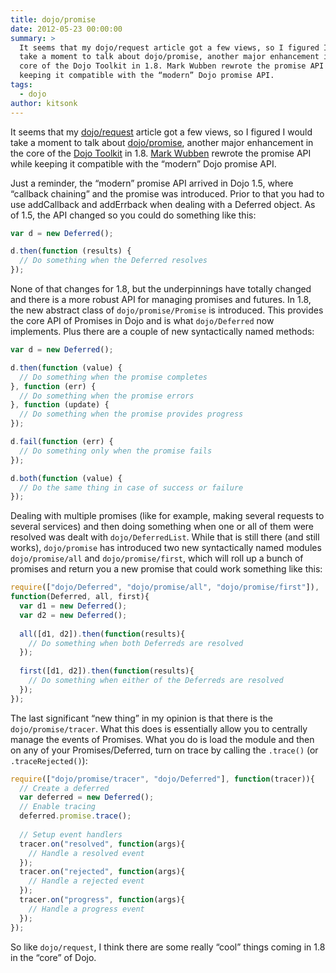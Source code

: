 ```yaml
---
title: dojo/promise
date: 2012-05-23 00:00:00
summary: >
  It seems that my dojo/request article got a few views, so I figured I would
  take a moment to talk about dojo/promise, another major enhancement in the
  core of the Dojo Toolkit in 1.8. Mark Wubben rewrote the promise API while
  keeping it compatible with the “modern” Dojo promise API.
tags:
  - dojo
author: kitsonk
---
```


It seems that my [dojo/request](./dojo-request) article got a few views, so I
figured I would take a moment to talk about
[dojo/promise](https://dojotoolkit.org/reference-guide/1.8/dojo/promise.html),
another major enhancement in the core of the
[Dojo Toolkit](https://dojotoolkit.org) in 1.8.
[Mark Wubben](https://novemberborn.net/) rewrote the promise API while keeping
it compatible with the “modern” Dojo promise API.

Just a reminder, the “modern” promise API arrived in Dojo 1.5, where “callback
chaining” and the promise was introduced. Prior to that you had to use
addCallback and addErrback when dealing with a Deferred object. As of 1.5, the
API changed so you could do something like this:

```js
var d = new Deferred();

d.then(function (results) {
  // Do something when the Deferred resolves
});
```

None of that changes for 1.8, but the underpinnings have totally changed and
there is a more robust API for managing promises and futures. In 1.8, the new
abstract class of `dojo/promise/Promise` is introduced. This provides the core
API of Promises in Dojo and is what `dojo/Deferred` now implements. Plus there
are a couple of new syntactically named methods:

```js
var d = new Deferred();

d.then(function (value) {
  // Do something when the promise completes
}, function (err) {
  // Do something when the promise errors
}, function (update) {
  // Do something when the promise provides progress
});

d.fail(function (err) {
  // Do something only when the promise fails
});

d.both(function (value) {
  // Do the same thing in case of success or failure
});
```

Dealing with multiple promises (like for example, making several requests to
several services) and then doing something when one or all of them were resolved
was dealt with `dojo/DeferredList`. While that is still there (and still works),
`dojo/promise` has introduced two new syntactically named modules
`dojo/promise/all` and `dojo/promise/first`, which will roll up a bunch of
promises and return you a new promise that could work something like this:

```js
require(["dojo/Deferred", "dojo/promise/all", "dojo/promise/first"]),
function(Deferred, all, first){
  var d1 = new Deferred();
  var d2 = new Deferred();
 
  all([d1, d2]).then(function(results){
    // Do something when both Deferreds are resolved
  });
 
  first([d1, d2]).then(function(results){
    // Do something when either of the Deferreds are resolved
  });
});
```

The last significant “new thing” in my opinion is that there is the
`dojo/promise/tracer`. What this does is essentially allow you to centrally
manage the events of Promises. What you do is load the module and then on any of
your Promises/Deferred, turn on trace by calling the `.trace()` (or
`.traceRejected()`):

```js
require(["dojo/promise/tracer", "dojo/Deferred"], function(tracer)){
  // Create a deferred
  var deferred = new Deferred();
  // Enable tracing
  deferred.promise.trace();
 
  // Setup event handlers
  tracer.on("resolved", function(args){
    // Handle a resolved event
  });
  tracer.on("rejected", function(args){
    // Handle a rejected event
  });
  tracer.on("progress", function(args){
    // Handle a progress event
  });
});
```

So like `dojo/request`, I think there are some really “cool” things coming in
1.8 in the “core” of Dojo.
